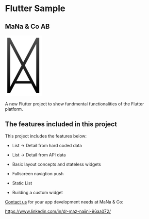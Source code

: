 # Flutter Sample  
MaNa & Co AB 
---
<img src="https://github.com/MazNaiini/flutter-sample/blob/master/assets/images/logo.png?raw=true" height="200">

A new Flutter project to show fundmental functionalities of the Flutter platform.

## The features included in this project

This project includes the features below:

- List -> Detail from hard coded data
- List -> Detail from API data

- Basic layout concepts and stateless widgets
- Fullscreen navigtion push
- Static List
- Building a custom widget

[Contact us](https://www.linkedin.com/in/dr-maz-naiini-96aa072/) for your app development needs at MaNa & Co:

https://www.linkedin.com/in/dr-maz-naiini-96aa072/
